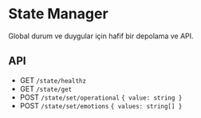 # State Manager

Global durum ve duygular için hafif bir depolama ve API.

## API
- GET `/state/healthz`
- GET `/state/get`
- POST `/state/set/operational` `{ value: string }`
- POST `/state/set/emotions` `{ values: string[] }`
